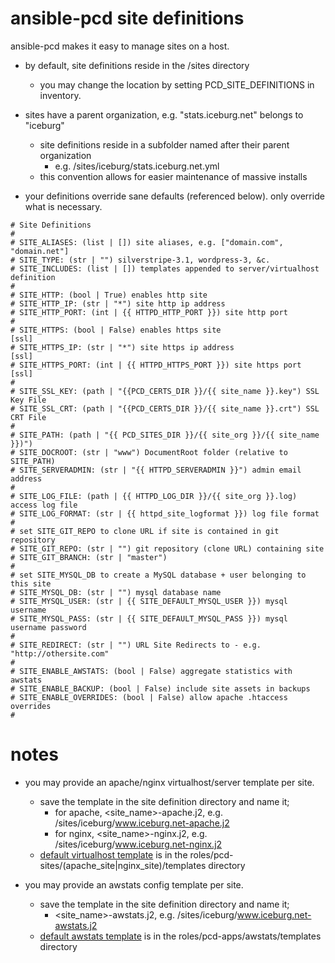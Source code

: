 ansible-pcd site definitions
============================

ansible-pcd makes it easy to manage sites on a host.

* by default, site definitions reside in the /sites directory
  * you may change the location by setting PCD_SITE_DEFINITIONS in inventory.
  
* sites have a parent organization, e.g. "stats.iceburg.net" belongs to "iceburg"
  * site definitions reside in a subfolder named after their parent organization
    * e.g. /sites/iceburg/stats.iceburg.net.yml
  * this convention allows for easier maintenance of massive installs
  
* your definitions override sane defaults (referenced below). only override what is necessary.

```
# Site Definitions
#
# SITE_ALIASES: (list | []) site aliases, e.g. ["domain.com", "domain.net"]
# SITE_TYPE: (str | "") silverstripe-3.1, wordpress-3, &c.
# SITE_INCLUDES: (list | []) templates appended to server/virtualhost definition
# 
# SITE_HTTP: (bool | True) enables http site
# SITE_HTTP_IP: (str | "*") site http ip address
# SITE_HTTP_PORT: (int | {{ HTTPD_HTTP_PORT }}) site http port
# 
# SITE_HTTPS: (bool | False) enables https site                   [ssl]
# SITE_HTTPS_IP: (str | "*") site https ip address                [ssl]
# SITE_HTTPS_PORT: (int | {{ HTTPD_HTTPS_PORT }}) site https port [ssl]
#
# SITE_SSL_KEY: (path | "{{PCD_CERTS_DIR }}/{{ site_name }}.key") SSL Key File
# SITE_SSL_CRT: (path | "{{PCD_CERTS_DIR }}/{{ site_name }}.crt") SSL CRT File
#
# SITE_PATH: (path | "{{ PCD_SITES_DIR }}/{{ site_org }}/{{ site_name }})")
# SITE_DOCROOT: (str | "www") DocumentRoot folder (relative to SITE_PATH)
# SITE_SERVERADMIN: (str | "{{ HTTPD_SERVERADMIN }}") admin email address
#
# SITE_LOG_FILE: (path | {{ HTTPD_LOG_DIR }}/{{ site_org }}.log) access log file
# SITE_LOG_FORMAT: (str | {{ httpd_site_logformat }}) log file format
#
# set SITE_GIT_REPO to clone URL if site is contained in git repository
# SITE_GIT_REPO: (str | "") git repository (clone URL) containing site
# SITE_GIT_BRANCH: (str | "master")
#
# set SITE_MYSQL_DB to create a MySQL database + user belonging to this site
# SITE_MYSQL_DB: (str | "") mysql database name
# SITE_MYSQL_USER: (str | {{ SITE_DEFAULT_MYSQL_USER }}) mysql username
# SITE_MYSQL_PASS: (str | {{ SITE_DEFAULT_MYSQL_PASS }}) mysql username password
#
# SITE_REDIRECT: (str | "") URL Site Redirects to - e.g. "http://othersite.com"
#
# SITE_ENABLE_AWSTATS: (bool | False) aggregate statistics with awstats
# SITE_ENABLE_BACKUP: (bool | False) include site assets in backups
# SITE_ENABLE_OVERRIDES: (bool | False) allow apache .htaccess overrides
#
```

notes
=====

* you may provide an apache/nginx virtualhost/server template per site.
  * save the template in the site definition directory and name it;
    * for apache, <site_name>-apache.j2, e.g. /sites/iceburg/www.iceburg.net-apache.j2
    * for nginx, <site_name>-nginx.j2, e.g. /sites/iceburg/www.iceburg.net-nginx.j2
  * [default virtualhost template](https://github.com/iceburg-net/ansible-pcd/blob/master/roles/pcd-sites/apache_site/templates/virtualhost.j2) is in the roles/pcd-sites/(apache_site|nginx_site)/templates directory

* you may provide an awstats config template per site.
  * save the template in the site definition directory and name it;
    * <site_name>-awstats.j2, e.g. /sites/iceburg/www.iceburg.net-awstats.j2
  * [default awstats template](https://github.com/iceburg-net/ansible-pcd/blob/master/roles/pcd-apps/awstats/templates/awstats_default.j2) is in the roles/pcd-apps/awstats/templates directory
  
    